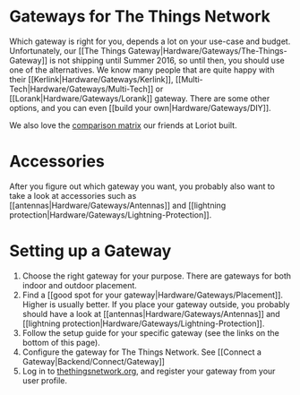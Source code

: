 # Gateways for The Things Network

Which gateway is right for you, depends a lot on your use-case and budget. Unfortunately, our [[The Things Gateway|Hardware/Gateways/The-Things-Gateway]] is not shipping until Summer 2016, so until then, you should use one of the alternatives. We know many people that are quite happy with their [[Kerlink|Hardware/Gateways/Kerlink]], [[Multi-Tech|Hardware/Gateways/Multi-Tech]] or [[Lorank|Hardware/Gateways/Lorank]] gateway. There are some other options, and you can even [[build your own|Hardware/Gateways/DIY]].

We also love the [comparison matrix](https://www.loriot.io/lora-gateways.html) our friends at Loriot built.

# Accessories

After you figure out which gateway you want, you probably also want to take a look at accessories such as [[antennas|Hardware/Gateways/Antennas]] and
[[lightning protection|Hardware/Gateways/Lightning-Protection]].

# Setting up a Gateway

1. Choose the right gateway for your purpose. There are gateways for both indoor and outdoor placement.
2. Find a [[good spot for your gateway|Hardware/Gateways/Placement]]. Higher is usually better. If you place your gateway outside, you probably should have a look at [[antennas|Hardware/Gateways/Antennas]] and
[[lightning protection|Hardware/Gateways/Lightning-Protection]].
3. Follow the setup guide for your specific gateway (see the links on the bottom of this page).
4. Configure the gateway for The Things Network. See [[Connect a Gateway|Backend/Connect/Gateway]]
5. Log in to [thethingsnetwork.org](http://thethingsnetwork.org/), and register your gateway from your user profile.
